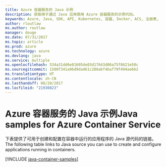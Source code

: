 ```yaml
---
title: Azure 容器服务的 Java 示例
description: 获取用于通过 Java 应用使用 Azure 容器服务的示例代码。
keywords: Azure, Java, SDK, API, Kubernetes, 容器, Docker, ACS, 注册表, 映像
author: rloutlaw
ms.author: routlaw
manager: douge
ms.date: 07/31/2017
ms.topic: article
ms.prod: azure
ms.technology: azure
ms.devlang: java
ms.service: multiple
ms.openlocfilehash: 534a31dd6e81605de03d17643d06a75f8621e50c
ms.sourcegitcommit: 1500f341a96d9da461c288abf4baf79f494ae662
ms.translationtype: HT
ms.contentlocale: zh-CN
ms.lasthandoff: 08/28/2017
ms.locfileid: "21930823"
---
```

# <a name="java-samples-for-azure-container-service"></a><span data-ttu-id="7a6df-104">Azure 容器服务的 Java 示例</span><span class="sxs-lookup"><span data-stu-id="7a6df-104">Java samples for Azure Container Service</span></span>

<span data-ttu-id="7a6df-105">下表提供了可用于创建和配置在容器中运行的应用程序的 Java 源代码的链接。</span><span class="sxs-lookup"><span data-stu-id="7a6df-105">The following table links to Java source you can use to create and configure applications running in containers.</span></span>

[!INCLUDE [java-container-samples](includes/java-container-samples.md)]